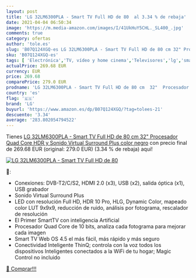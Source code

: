 ```yaml
---
layout: post
title: 'LG 32LM6300PLA - Smart TV Full HD de 80  al 3.34 % de rebaja'
date: 2021-04-04 06:50:34
image: 'https://m.media-amazon.com/images/I/41UkHuY5CHL._SL400_.jpg'
comments: true
category: ofertas
author: 'tole.es'
slug: 'B07Q124XGQ-es LG 32LM6300PLA - Smart TV Full HD de 80 cm 32" Procesador...'
sku: 'B07Q124XGQ-es'
tags: [ 'Electrónica','TV, vídeo y home cinema','Televisores','lg','smart','tv', ]
actualPrice: 269.68 EUR
currency: EUR
price: 269.68
comparePrice: 279.0 EUR
prodname: 'LG 32LM6300PLA - Smart TV Full HD de 80 cm  32"  Procesador Quad Core  HDR y Sonido Virtual Surround Plus  color negro'
country: 'es'
flag: '🇪🇸'
brand: 'LG'
buyurl: 'https://www.amazon.es/dp/B07Q124XGQ/?tag=tolees-21'
descuento: '3.34'
average: '283.802054794522'
---
```


Tienes [LG 32LM6300PLA - Smart TV Full HD de 80 cm  32"  Procesador Quad Core  HDR y Sonido Virtual Surround Plus  color negro](https://www.amazon.es/dp/B07Q124XGQ/?tag=tolees-21) con precio final de  269.68 EUR (original: 279.0 EUR) (3.34 %  de rebaja) aqui!

[![LG 32LM6300PLA - Smart TV Full HD de 80 ](https://m.media-amazon.com/images/I/41UkHuY5CHL._SL400_.jpg)](https://www.amazon.es/dp/B07Q124XGQ/?tag=tolees-21)

🔎:

- Conexiones: DVB-T2/C/S2, HDMI 2.0 (x3), USB (x2), salida óptica (x1), USB grabador
- Sonido Virtual Surround Plus
- LED con resolución Full HD, HDR 10 Pro, HLG, Dynamic Color, mapeado color LUT 9x9x9, reducción de ruido, análisis por fotograma, rescalador de resolución
- El Primer SmartTV con inteligencia Artificial
- Procesador Quad Core de 10 bits, analiza cada fotograma para mejorar cada imagen
- Smart TV Web OS 4.5 el más fácil, más rápido y más seguro
- Conectividad Inteligente ThinQ; controla con la voz todos los dispositivos Inteligentes conectados a la WiFi de tu hogar; Magic Control no incluido

[🛒 Comprar!!!](https://www.amazon.es/dp/B07Q124XGQ/?tag=tolees-21)
